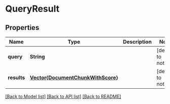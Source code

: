 # QueryResult


## Properties
Name | Type | Description | Notes
------------ | ------------- | ------------- | -------------
**query** | **String** |  | [default to nothing]
**results** | [**Vector{DocumentChunkWithScore}**](DocumentChunkWithScore.md) |  | [default to nothing]


[[Back to Model list]](../README.md#models) [[Back to API list]](../README.md#api-endpoints) [[Back to README]](../README.md)


